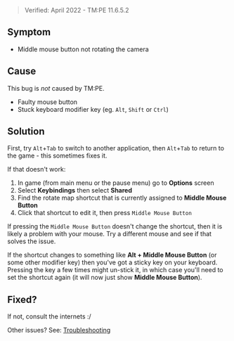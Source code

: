 > Verified: April 2022 - TM:PE 11.6.5.2

## Symptom

* Middle mouse button not rotating the camera

## Cause

This bug is _not_ caused by TM:PE.

* Faulty mouse button
* Stuck keyboard modifier key (eg. `Alt`, `Shift` or `Ctrl`)

## Solution

First, try `Alt`+`Tab` to switch to another application, then `Alt`+`Tab` to return to the game - this sometimes fixes it.

If that doesn't work:

1. In game (from main menu or the pause menu) go to **Options** screen
2. Select **Keybindings** then select **Shared**
3. Find the rotate map shortcut that is currently assigned to **Middle Mouse Button**
4. Click that shortcut to edit it, then press `Middle Mouse Button`

If pressing the `Middle Mouse Button` doesn't change the shortcut, then it is likely a problem with your mouse. Try a different mouse and see if that solves the issue.

If the shortcut changes to something like **Alt + Middle Mouse Button** (or some other modifier key) then you've got a sticky key on your keyboard. Pressing the key a few times might un-stick it, in which case you'll need to set the shortcut again (it will now just show **Middle Mouse Button**).

## Fixed?

If not, consult the internets :/

Other issues? See: [Troubleshooting](Troubleshooting)